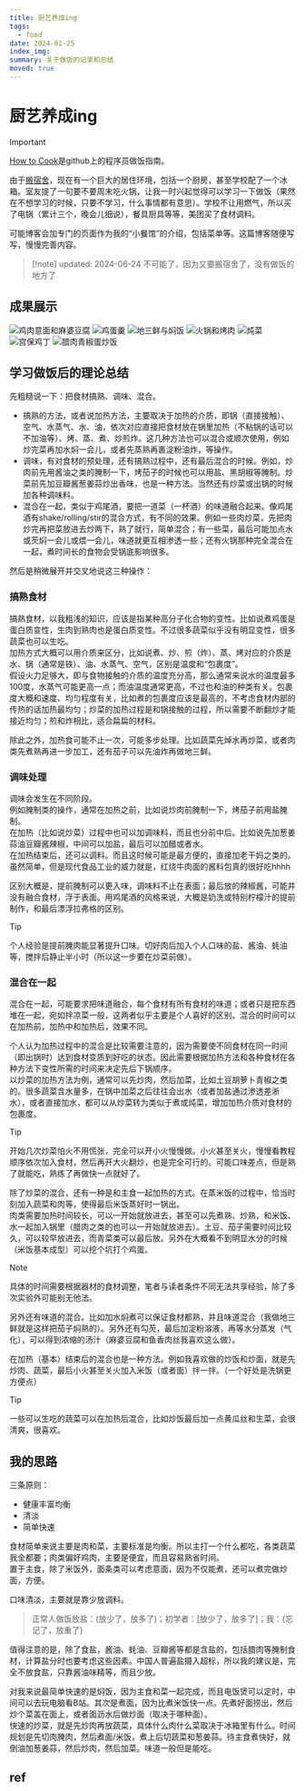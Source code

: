 ```yaml
---
title: 厨艺养成ing
tags:
  - food
date: 2024-01-25
index_img:
summary: 关于做饭的记录和总结
moved: true
---
```


# 厨艺养成ing

> [!important]
> [How to Cook](https://cook.aiursoft.cn/)是github上的程序员做饭指南。

由于[搬宿舍](/hugo/diary/dormitory)，现在有一个巨大的居住环境，包括一个厨房，甚至学校配了一个冰箱。室友提了一句要不要周末吃火锅，让我一时兴起觉得可以学习一下做饭（果然在不想学习的时候，只要不学习，什么事情都有意思）。学校不让用燃气，所以买了电锅（累计三个，晚会儿细说），餐具厨具等等，美团买了食材调料。

可能博客会加专门的页面作为我的“小餐馆”的介绍，包括菜单等。这篇博客随便写写，慢慢完善内容。

> [!note] updated: 2024-06-24
> 不可能了，因为又要搬宿舍了，没有做饭的地方了

## 成果展示

![鸡肉意面和麻婆豆腐](https://i0.hdslb.com/bfs/openplatform/f315fef42f4c6a46beec85f6dc37bdb1318015c3.jpg)
![鸡蛋羹](https://i0.hdslb.com/bfs/openplatform/d28854053df7a322347fa1bf424125cd512e42ca.jpg)
![地三鲜与焖饭](https://i0.hdslb.com/bfs/openplatform/05b5bc3b2de5e40879002a8b937e9894a920cf36.jpg)
![火锅和烤肉](https://i0.hdslb.com/bfs/openplatform/1d870fbd900c0509c4b65a0668f4c056c704a62f.jpg)
![炖菜](https://i0.hdslb.com/bfs/openplatform/175844cc97fbe2be9be6a3f258ed6913b19640c4.jpg)
![宫保鸡丁](https://i0.hdslb.com/bfs/openplatform/2e230de01cbe25b5a7238f11bc13fd4556a7500c.jpg)
![腊肉青椒蛋炒饭](https://i0.hdslb.com/bfs/openplatform/44d6c90ab480e846e19773181256d3676470d0a1.jpg)

## 学习做饭后的理论总结

先粗糙说一下：把食材搞熟、调味、混合。

- 搞熟的方法，或者说加热方法，主要取决于加热的介质，即锅（直接接触）、空气、水蒸气、水、油，依次对应直接把食材放在锅里加热（不粘锅的话可以不加油等）、烤、蒸、煮、炒煎炸。这几种方法也可以混合或顺次使用，例如炒完菜再加水焖一会儿，或者先蒸熟再裹淀粉油炸，等操作。
- 调味，有对食材的预处理，还有搞熟过程中，还有最后混合的时候。例如，炒肉前先用酱油之类的腌制一下，烤茄子的时候也可以用盐、黑胡椒等腌制。炒菜前先加豆瓣酱葱姜蒜炒出香味，也是一种方法。当然还有炒菜或出锅的时候加各种调味料。
- 混合在一起，类似于鸡尾酒，要把一道菜（一杯酒）的味道融合起来。像鸡尾酒有shake/rolling/stir的混合方式，有不同的效果。例如一些肉炒菜，先把肉炒完再把菜放进去炒两下，熟了就行，简单混合；有一些菜，最后可能加点水或芡焖一会儿或煨一会儿，味道就更互相渗透一些；还有火锅那种完全混合在一起，煮时间长的食物会受锅底影响很多。

然后是稍微展开并交叉地说这三种操作：

### 搞熟食材

搞熟食材，以我粗浅的知识，应该是指某种高分子化合物的变性。比如说煮鸡蛋是蛋白质变性，生肉到熟肉也是蛋白质变性。不过很多蔬菜似乎没有明显变性，很多蔬菜也可以生吃。  
加热方式大概可以用介质来区分，比如说煮、炒、煎（炸）、蒸、烤对应的介质是水、锅（通常是铁）、油、水蒸气、空气，区别是温度和“包裹度”。  
假设火力足够大，即与食物接触的介质的温度充分高，那么通常来说水的温度最多100度，水蒸气可能更高一点；而油温度通常更高，不过也和油的种类有关。包裹度大概和速度、均匀程度有关，比如煮的包裹度应该是最高的，不考虑食材内部的传热的话加热最均匀；炒菜的加热过程是和锅接触的过程，所以需要不断翻炒才能接近均匀；煎和炸相比，适合扁扁的材料。

除此之外，加热食可能不止一次，可能多步处理。比如蔬菜先焯水再炒菜，或者肉类先煮熟再进一步加工，还有茄子可以先油炸再做地三鲜。

### 调味处理

调味会发生在不同阶段。  
例如腌制类的操作，通常在加热之前，比如说炒肉前腌制一下，烤茄子前用盐腌制。  
在加热（比如说炒菜）过程中也可以加调味料，而且也分前中后。比如说先加葱姜蒜油豆瓣酱辣椒，中间可以加盐，最后可以加醋或者水。  
在加热结束后，还可以调料。而且这时候可能是最方便的，直接加老干妈之类的。虽然简单，但是现代食品工业的威力就是，红烧牛肉面的酱料包真的很好吃hhhh

区别大概是，提前腌制可以更入味，调味料不止在表面；最后放的辣椒酱，可能并没有融合食材，浮于表面。用鸡尾酒的风格来说，大概是奶洗或特别柠檬汁的提前制作，和最后漂浮拉弗格的区别。

> [!tip]
> 个人经验是提前腌肉能显著提升口味。切好肉后加入个人口味的盐、酱油、蚝油等，搅拌后静止半小时（所以这一步要在炒菜前做）。

### 混合在一起

混合在一起，可能要求把味道融合，每个食材有所有食材的味道；或者只是把东西堆在一起，宛如拌凉菜一般，这两者似乎主要是个人喜好的区别。混合的时间可以在加热前，加热中和加热后，效果不同。

个人认为加热过程中的混合是比较需要注意的，因为需要使不同食材在同一时间（即出锅时）达到食材变质到好吃的状态。因此需要根据加热方法和各种食材在各种方法下变性所需的时间来决定先后下锅顺序。  
以炒菜的加热方法为例，通常可以先炒肉，然后加菜，比如土豆胡萝卜青椒之类的。很多蔬菜含水量多，在锅中加菜之后往往会出水（或者加盐通过渗透差淅水），或者直接加水，都可以从炒菜转为类似于煮或炖菜，增加加热介质对食材的包裹度。

> [!tip]
> 开始几次炒菜怕火不用慌张，完全可以开小火慢慢做。小火甚至关火，慢慢看教程顺序依次加入食材，然后再开大火翻炒，也是完全可行的。可能口味差点，但是熟了就能吃，熟练了再做快一点就好了。

除了炒菜的混合，还有一种是和主食一起加热的方式。在蒸米饭的过程中，恰当时刻加入蔬菜和肉等，使得最后米饭蒸好时一锅出。  
肉类需要加热时间较长，可以一开始就放进去，甚至可以先煮熟、炒熟，和米饭、水一起加入锅里（腊肉之类的也可以一开始就放进去）。土豆、茄子需要时间比较久，可以较早放进去，而青菜类可以最后放。另外在大概看不到明显水分的时候（米饭基本成型）可以挖个坑打个鸡蛋。

> [!note]
> 具体的时间需要根据器材的食材调整，笔者与读者条件不同无法共享经验，除了多次实验外可能别无他法。

另外还有味道的混合。比如加水焖煮可以保证食材都熟，并且味道混合（我做地三鲜就是这样把茄子焖熟的）。另外还有勾芡，最后加淀粉溶液，再等水分蒸发（气化），可以得到浓缩的汤汁（麻婆豆腐和鱼香肉丝我喜欢这么做）。

在加热（基本）结束后的混合也是一种方法。例如我喜欢做的炒饭和炒面，就是先炒肉、蔬菜，最后小火甚至关火加入米饭（或者面）拌一拌。（一个好处是洗锅更方便点）

> [!tip]
> 一些可以生吃的蔬菜可以在加热后混合，比如炒饭最后加一点黄瓜丝和生菜，会很清爽，很喜欢。

## 我的思路

三条原则：

- 健康丰富均衡
- 清淡
- 简单快速

食材简单来说主要是肉和菜，主要标准是均衡。所以主打一个什么都吃，各类蔬菜我全都要；肉类偏好鸡肉，主要是便宜，而且容易熟省时间。  
置于主食，除了米饭外，面条类可以考虑意面，因为不仅能煮，还可以煮完做炒面，方便。

口味清淡，主要就是靠少放调料。

> 正常人做饭放盐：(放少了，放多了)；初学者：[放少了，放多了]；我：{忘记了，放重了}

值得注意的是，除了食盐，酱油、蚝油、豆瓣酱等都是含盐的，包括腊肉等腌制食材，计算盐分时也要考虑这些因素。中国人普遍盐摄入超标，所以我的建议是，完全不放食盐，只靠酱油味精等，而且少放。

对我来说最简单快速的是焖饭，因为主食和菜一起完成，而且电饭煲可以定时，中间可以去玩电脑看B站。其次是煮面，因为比煮米饭快一点。先煮好面捞出，然后炒个菜盖在面上，或者面沥水后做炒面（取决于哪种面）。  
快速的炒菜，就是先炒肉再放蔬菜，具体什么肉什么菜取决于冰箱里有什么。时间规划是先切肉腌肉，然后煮面/米饭，煮上后切蔬菜和葱姜蒜。待主食煮快好，就倒油加葱姜蒜，然后炒肉，然后加菜。味道一般但是能吃。


## ref
